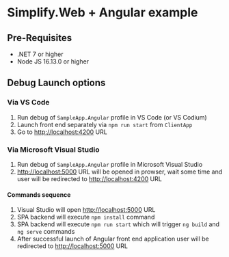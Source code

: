 # Simplify.Web + Angular example

## Pre-Requisites

* .NET 7 or higher
* Node JS 16.13.0 or higher

## Debug Launch options

### Via VS Code

1. Run debug of `SampleApp.Angular` profile in VS Code (or VS Codium)
2. Launch front end separately via `npm run start` from `ClientApp`
3. Go to <http://localhost:4200> URL

### Via Microsoft Visual Studio

1. Run debug of `SampleApp.Angular` profile in Microsoft Visual Studio
2. <http://localhost:5000> URL will be opened in prowser, wait some time and user will be redirected to <http://localhost:4200> URL

#### Commands sequence

1. Visual Studio will open <http://localhost:5000> URL
2. SPA backend will execute `npm install` command
2. SPA backend will execute `npm run start` which will trigger `ng build` and `ng serve` commands
4. After successful launch of Angular front end application user will be redirected to <http://localhost:5000> URL

